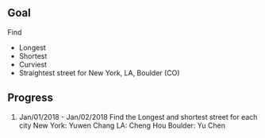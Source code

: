 ## Goal
Find 
- Longest
- Shortest
- Curviest
- Straightest
street for New York, LA, Boulder (CO)

## Progress
1. Jan/01/2018 - Jan/02/2018 Find the Longest and shortest street for each city
New York: Yuwen Chang
LA: Cheng Hou
Boulder: Yu Chen
